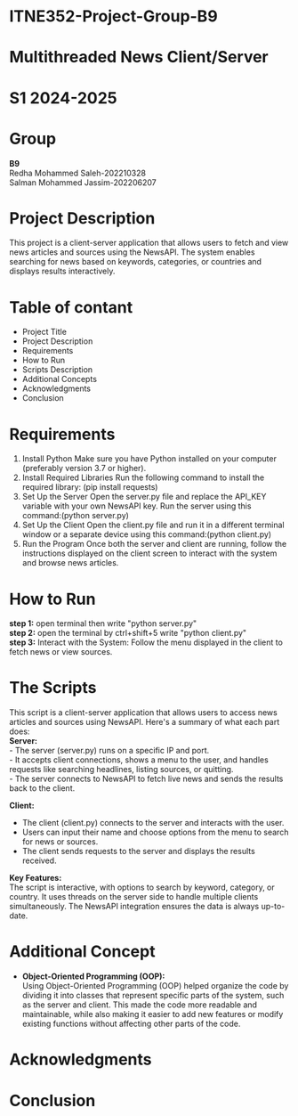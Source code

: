 # ITNE352-Project-Group-B9
<h1>Multithreaded News Client/Server</h1>
<h1>S1 2024-2025</h1>
<h1>Group</h1>
<p><strong>B9</strong></br>
Redha Mohammed Saleh-202210328 </br>
Salman Mohammed Jassim-202206207
</p>
<h1>Project Description</h1>
<p>This project is a client-server application that allows users to fetch and view news articles and sources using the NewsAPI. The system enables searching for news based on keywords, categories, or countries and displays results interactively.
</p>

<h1>Table of contant</h1>
<ul>
  <li>Project Title</li>
  <li>Project Description</li>
  <li>Requirements</li>
  <li>How to Run</li>
  <li>Scripts Description</li>
  <li>Additional Concepts</li>
  <li>Acknowledgments</li>
  <li>Conclusion</li>
</ul>

<h1>Requirements</h1>
<ol>
  <li>Install Python
Make sure you have Python installed on your computer (preferably version 3.7 or higher).</li>
  
  <li>Install Required Libraries
Run the following command to install the required library:
    (pip install requests)</li>

  <li>Set Up the Server
    Open the server.py file and replace the API_KEY variable with your own NewsAPI key.
Run the server using this command:(python server.py)</li>

<li>Set Up the Client
Open the client.py file and run it in a different terminal window or a separate device using this command:(python client.py)</li>

<li> Run the Program
Once both the server and client are running, follow the instructions displayed on the client screen to interact with the system and browse news articles.</li>
</ol>

<h1>How to Run</h1>
<P><strong>step 1:</strong> open terminal then write "python server.py"</br>
<strong>step 2:</strong> open the terminal by ctrl+shift+5 write "python client.py"</br><strong>step 3:</strong> Interact with the System: Follow the menu displayed in the client to fetch news or view sources.</P>

<h1>The Scripts</h1>
<P>
This script is a client-server application that allows users to access news articles and sources using NewsAPI. Here's a summary of what each part does:
</br>
<strong>Server:</strong></br>
- The server (server.py) runs on a specific IP and port.</br>
- It accepts client connections, shows a menu to the user, and handles requests like searching headlines, listing sources, or quitting.</br>
- The server connects to NewsAPI to fetch live news and sends the results back to the client.</br>

<strong>Client:</strong></br>
- The client (client.py) connects to the server and interacts with the user.</br>
- Users can input their name and choose options from the menu to search for news or sources.</br>
- The client sends requests to the server and displays the results received.</br>

<strong>Key Features:</strong></br>
The script is interactive, with options to search by keyword, category, or country. It uses threads on the server side to handle multiple clients simultaneously. The NewsAPI integration ensures the data is always up-to-date.
  
</P>
<h1>Additional Concept</h1>
<ul><li><strong>Object-Oriented Programming (OOP):</strong></br>
Using Object-Oriented Programming (OOP) helped organize the code by dividing it into classes that represent specific parts of the system, such as the server and client. This made the code more readable and maintainable, while also making it easier to add new features or modify existing functions without affecting other parts of the code.</li></ul>

<h1>Acknowledgments</h1>

<h1>Conclusion</h1>




